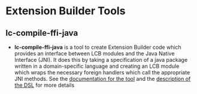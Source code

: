 # Extension Builder Tools
## lc-compile-ffi-java

* **lc-compile-ffi-java** is a tool to create Extension Builder code which
  provides an interface between LCB modules and the Java Native
  Interface (JNI). It does this by taking a specification of a java
  package written in a domain-specific language and creating an LCB
  module which wraps the necessary foreign handlers which call the
  appropriate JNI methods. See the [documentation for the tool](https://github.com/livecode/livecode/blob/develop/toolchain/lc-compile-ffi-java.1.md)
  and the [description of the DSL](https://github.com/livecode/livecode/tree/develop/docs/specs/java-ffi-dsl.md)
  for more details
